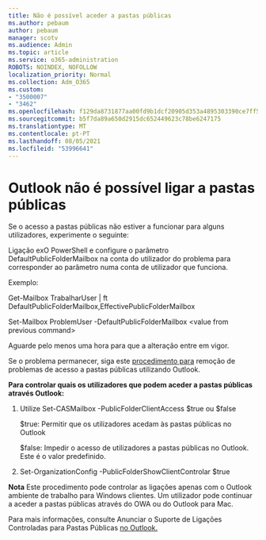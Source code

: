 ```yaml
---
title: Não é possível aceder a pastas públicas
ms.author: pebaum
author: pebaum
manager: scotv
ms.audience: Admin
ms.topic: article
ms.service: o365-administration
ROBOTS: NOINDEX, NOFOLLOW
localization_priority: Normal
ms.collection: Adm_O365
ms.custom:
- "3500007"
- "3462"
ms.openlocfilehash: f129da8731877aa00fd9b1dcf20905d353a4895303390ce7ff5642a8ff3ccbc2
ms.sourcegitcommit: b5f7da89a650d2915dc652449623c78be6247175
ms.translationtype: MT
ms.contentlocale: pt-PT
ms.lasthandoff: 08/05/2021
ms.locfileid: "53996641"
---
```

# <a name="outlook-cannot-connect-to-public-folders"></a>Outlook não é possível ligar a pastas públicas

Se o acesso a pastas públicas não estiver a funcionar para alguns utilizadores, experimente o seguinte:

Ligação exO PowerShell e configure o parâmetro DefaultPublicFolderMailbox na conta do utilizador do problema para corresponder ao parâmetro numa conta de utilizador que funciona.

Exemplo:

Get-Mailbox TrabalharUser | ft DefaultPublicFolderMailbox,EffectivePublicFolderMailbox

Set-Mailbox ProblemUser -DefaultPublicFolderMailbox \<value from previous command>

Aguarde pelo menos uma hora para que a alteração entre em vigor.

Se o problema permanecer, siga este [procedimento para](https://aka.ms/pfcte) remoção de problemas de acesso a pastas públicas utilizando Outlook.
 
**Para controlar quais os utilizadores que podem aceder a pastas públicas através Outlook:**

1.  Utilize Set-CASMailbox <mailboxname> -PublicFolderClientAccess $true ou $false  
      
    $true: Permitir que os utilizadores acedam às pastas públicas no Outlook  
      
    $false: Impedir o acesso de utilizadores a pastas públicas no Outlook. Este é o valor predefinido.  
        
2.  Set-OrganizationConfig -PublicFolderShowClientControlar $true   
      
**Nota** Este procedimento pode controlar as ligações apenas com o Outlook ambiente de trabalho para Windows clientes. Um utilizador pode continuar a aceder a pastas públicas através do OWA ou do Outlook para Mac.
 
Para mais informações, consulte Anunciar o Suporte de Ligações Controladas para Pastas Públicas [no Outlook.](https://aka.ms/controlpf)